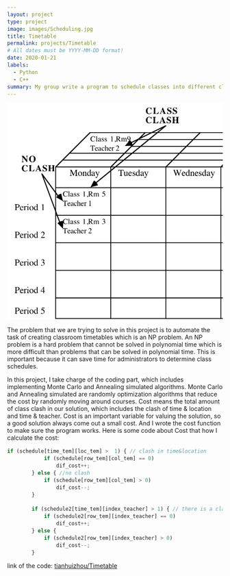```yaml
---
layout: project
type: project
image: images/Scheduling.jpg
title: Timetable
permalink: projects/Timetable
# All dates must be YYYY-MM-DD format!
date: 2020-01-21
labels:
  - Python
  - C++
summary: My group write a program to schedule classes into different classroom and time.
---
```


<div class="ui small rounded images">
  
  <img class="ui image" src="../images/Timetable.png">
</div>


The problem that we are trying to solve in this project is to automate the task of creating classroom timetables which is an NP problem. An NP problem is a hard problem that cannot be solved in polynomial time which is more difficult than problems that can be solved in polynomial time.  This is important because it can save time for administrators to determine class schedules.

In this project, I take charge of the coding part, which includes implementing Monte Carlo and Annealing simulated algorithms. Monte Carlo and Annealing simulated are randomly optimization algorithms that reduce the cost by randomly moving around courses. Cost means the total amount of class clash in our solution, which includes the clash of time & location and time & teacher. Cost is an important variable for valuing the solution, so a good solution always come out a small cost. And I wrote the cost function to make sure the program works.
Here is some code about Cost that how I calculate the cost:

```js
if (schedule[time_tem][loc_tem] >  1) { // clash in time&location
			if (schedule[row_tem][col_tem] == 0)
				dif_cost++;
		} else { //no clash
			if (schedule[row_tem][col_tem] > 0)
				dif_cost--;
		}

		if (schedule2[time_tem][index_teacher] > 1) { // there is a clash in time&teach
			if (schedule2[row_tem][index_teacher] == 0)
				dif_cost++;	
		} else {
			if (schedule2[row_tem][index_teacher] > 0) 
				dif_cost--;
		}
```
link of the code: <a href="https://github.com/tianhuizhou/Timetable"><i class="large github icon"></i>tianhuizhou/Timetable</a>


